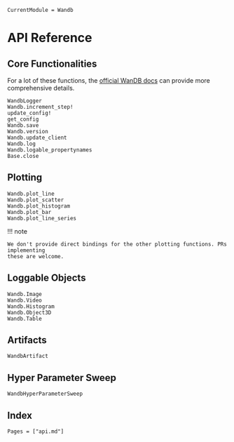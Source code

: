 ```@meta
CurrentModule = Wandb
```

# API Reference

## Core Functionalities

For a lot of these functions, the [official WanDB docs](https://docs.wandb.ai/) can provide
more comprehensive details.

```@docs
WandbLogger
Wandb.increment_step!
update_config!
get_config
Wandb.save
Wandb.version
Wandb.update_client
Wandb.log
Wandb.logable_propertynames
Base.close
```

## Plotting

```@docs
Wandb.plot_line
Wandb.plot_scatter
Wandb.plot_histogram
Wandb.plot_bar
Wandb.plot_line_series
```

!!! note

    We don't provide direct bindings for the other plotting functions. PRs implementing
    these are welcome.

## Loggable Objects

```@docs
Wandb.Image
Wandb.Video
Wandb.Histogram
Wandb.Object3D
Wandb.Table
```

## Artifacts

```@docs
WandbArtifact
```

## Hyper Parameter Sweep

```@docs
WandbHyperParameterSweep
```

## Index

```@index
Pages = ["api.md"]
```